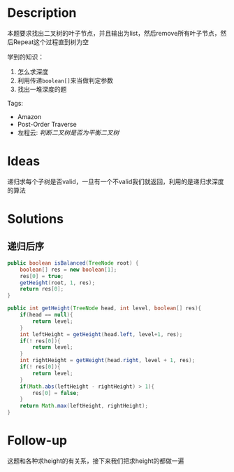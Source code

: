 # Description

本题要求找出二叉树的叶子节点，并且输出为list，然后remove所有叶子节点，然后Repeat这个过程直到树为空

学到的知识：

1. 怎么求深度
2. 利用传递`boolean[]`来当做判定参数
3. 找出一堆深度的题

Tags:

- Amazon
- Post-Order Traverse
- 左程云: _判断二叉树是否为平衡二叉树_

# Ideas

递归求每个子树是否valid，一旦有一个不valid我们就返回，利用的是递归求深度的算法

# Solutions

## 递归后序


```java
public boolean isBalanced(TreeNode root) {
    boolean[] res = new boolean[1];
    res[0] = true;
    getHeight(root, 1, res);
    return res[0];
}

public int getHeight(TreeNode head, int level, boolean[] res){
    if(head == null){
        return level;
    }
    int leftHeight = getHeight(head.left, level+1, res);
    if(! res[0]){
        return level;
    }
    int rightHeight = getHeight(head.right, level + 1, res);
    if(! res[0]){
        return level;
    }
    if(Math.abs(leftHeight - rightHeight) > 1){
        res[0] = false;
    }
    return Math.max(leftHeight, rightHeight);
}
```


# Follow-up

这题和各种求height的有关系，接下来我们把求height的都做一遍

